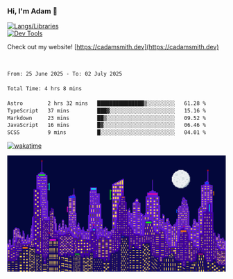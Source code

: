 ### Hi, I'm Adam 👋

[![Langs/Libraries](https://skillicons.dev/icons?i=cs,dotnet,js,css,html,sass,ts,jquery,bootstrap)](https://skillicons.dev)
<br/>
[![Dev Tools](https://skillicons.dev/icons?i=git,github,githubactions,visualstudio)](https://skillicons.dev)

Check out my website! [https://cadamsmith.dev](https://cadamsmith.dev)

<br/>

<!--START_SECTION:waka-->

```txt
From: 25 June 2025 - To: 02 July 2025

Total Time: 4 hrs 8 mins

Astro        2 hrs 32 mins   ███████████████▒░░░░░░░░░   61.28 %
TypeScript   37 mins         ███▓░░░░░░░░░░░░░░░░░░░░░   15.16 %
Markdown     23 mins         ██▒░░░░░░░░░░░░░░░░░░░░░░   09.52 %
JavaScript   16 mins         █▓░░░░░░░░░░░░░░░░░░░░░░░   06.46 %
SCSS         9 mins          █░░░░░░░░░░░░░░░░░░░░░░░░   04.01 %
```

<!--END_SECTION:waka-->

[![wakatime](https://wakatime.com/badge/user/2234bda2-efd3-47c5-8724-79108edfe9aa.svg)](https://wakatime.com/@2234bda2-efd3-47c5-8724-79108edfe9aa)

![Pixelated city at night](./media/city.gif)
